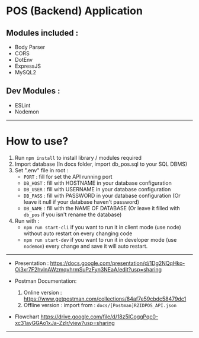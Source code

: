 # POS (Backend) Application

## Modules included :
 - Body Parser
 - CORS
 - DotEnv
 - ExpressJS
 - MySQL2

 ## Dev Modules :
- ESLint
- Nodemon

---
# How to use?
1. Run `npm install` to install library / modules required
2. Import database (In docs folder, import db_pos.sql to your SQL DBMS)
3. Set ".env" file in root :
    - `PORT`      : fill for set the API running port
    - `DB_HOST`   : fill with HOSTNAME in your  database configuration
    - `DB_USER`   : fill with USERNAME in your database configuration
    - `DB_PASS`   : fill with PASSWORD in your database configuration (Or leave it null if your database haven't password)
    - `DB_NAME`   : fill with the NAME OF DATABASE (Or leave it filled with `db_pos` if you isn't rename the database)
4. Run with : 
    - `npm run start-cli` if you want to run it in client mode (use node) without auto restart on every changing code
    - `npm run start-dev` if you want to run it in developer mode (use `nodemon`)  every change and save it will auto restart.

---
- Presentation : 
  https://docs.google.com/presentation/d/1Dg2NQqHko-Oi3xr7F2hvlnAWzmqvhrmSuPzFyn3NEaA/edit?usp=sharing

- Postman Documentation: 
  1. Online version : https://www.getpostman.com/collections/84af7e59cbdc58479dc1
  2. Offline version : import from : `docs/[Postman]RZIDPOS_API.json`

- Flowchart
  https://drive.google.com/file/d/18z5ICoggPqc0-xc31ayGGAo1xJa-Zzlr/view?usp=sharing
---

